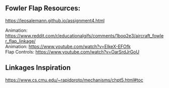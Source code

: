 ## Fowler Flap Resources: 
https://leosalemann.github.io/assignment4.html

Animation: https://www.reddit.com/r/educationalgifs/comments/1boq2e3/aircraft_fowler_flap_linkage/ <br>
Animation: https://www.youtube.com/watch?v=EIkeX-EFOfk <br>
Flap Controls: https://www.youtube.com/watch?v=OarSrdJrGoU <br>



## Linkages Inspiration
https://www.cs.cmu.edu/~rapidproto/mechanisms/chpt5.html#toc

